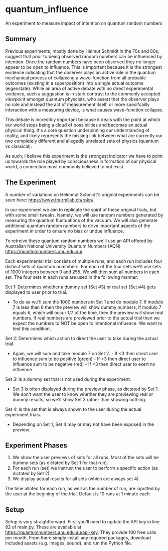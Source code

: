 # quantum_influence
An experiment to measure impact of intention on quantum random numbers

## Summary

Previous experiments, mostly done by Helmut Schmidt in the 70s and 80s, suggest that prior to being observed random numbers can be influenced by intention. Once the random numbers have been observed they no longer appear to be open to influence. This is important because it is the strongest evidence indicating that the observer plays an active role in the quantum mechanical process of collapsing a wave-function from all probable outcomes (existing in a superposition) into a single actual outcome (eigenstate). While an area of active debate with no direct experimental evidence, such a suggestion is in stark contrast to the commonly accepted viewpoint amongst quantum physcists, who assert that the observer plays no role and instead the act of measurement itself, or more specifcailly interaction with a measuring device, is what causes wave-function collapse.

This debate is incredibly important because it deals with the point at which our world stops being a cloud of possibilities and becomes an actual physical thing. It's a core question underpinning our understanding of reality, and likely represents the missing link between what are currently our two completely different and allegedly unrelated sets of physics (quantum vs classical). 

As such, I believe this experiment is the strongest indicator we have to point us towards the role played by consciousness in formation of our physical world, a connection most commonly believed to not exist. 


## The Experiment

A number of variations on Helmmut Schmidt's original experiments can be seen here: https://www.fourmilab.ch/rpkp/.

In our experiment we aim to replicate the spirit of these original trials, but with some small tweaks. Namely, we will use random numbers generated by measuring the quantum fluctuations of the vacuum. We will also generate additional quantum random numbers to drive important aspects of the experiment in order to ensure no bias or undue influence. 

To retreive these quantum random numbers we'll use an API offered by Australian National University Quantum Numbers (AQN) https://quantumnumbers.anu.edu.au/.

Each experimental trial consists of multiple runs, and each run includes four distinct sets of quantum nummbers. For each of the four sets we'll use sets of 1000 integers between 0 and 255. We will then sum all numbers in each set. The four sets in each runs are used in the following manner:

Set 1: Determines whether a dummy set (Set #3) or real set (Set #4) gets displayed to user prior to trial.
  - To do so we'll sum the 1000 numbers in Set 1 and do modulo 7. If modulo 7 is less than 6 then the preview will show dummy numbers, if modulo 7 equals 6, which will occur 1/7 of the time, then the preview will show real numbers. If real numbers are previewed prior to the actual trial then we expect the numbers to NOT be open to intentional influence. We want to test this condition.

Set 2: Determines which action to direct the user to take during the actual trial. 
  - Again, we will sum and take modulo 7 on Set 2.
		- If <3 then direct user to influence sum to be positive (green)
		- If >3 then direct user to influence sum to be negative (red)
		- If =3 then direct user to exert no influence

Set 3: Is a dummy set that is not used during the experiment.
  - Set 3 is often displayed during the preview phase, as dictated by Set 1. We don't want the user to know whether they are previewing real or dummy results, so we'll show Set 3 rather than showing nothing.

Set 4: Is the set that is always shown to the user during the actual experiment trials. 
  - Depending on Set 1, Set 4 may or may not have been exposed in the preview.

## Experiment Phases

1. We show the user previews of sets for all runs. Most of the sets will be dummy sets (as dictated by Set 1 for that run).
2. For each run (set) we instruct the user to perform a specific action (as dictated by Set 2)
3. We display actual results for all sets (which are always set 4).

The time alloted for each run, as well as the number of run, are inputted by the user at the begining of the trial. Default is 10 runs at 1 minute each.


## Setup

Setup is very straightforward. First you'll need to update the API key in line 82 of main.py. These are available at https://quantumnumbers.anu.edu.au/api-key. They provide 100 free calls per month. From there simply install any required packages, download included assets (e.g. images, sound), and run the Python file.
